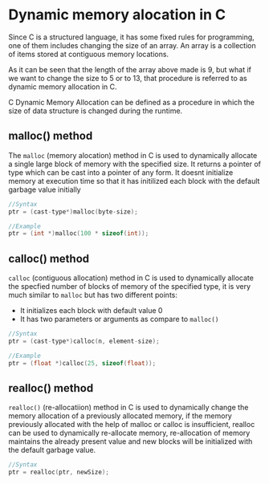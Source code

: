 # Dynamic memory alocation in C

Since C is a structured language, it has some fixed rules for programming, one of them includes changing the size of an array. An array is a collection of items stored at contiguous memory locations.

As it can be seen that the length of the array above made is 9, but what if we want to change the size to 5 or to 13, that procedure is referred to as dynamic memory allocation in C.

C Dynamic Memory Allocation can be defined as a procedure in which the size of data structure is changed during the runtime.

## malloc() method
The `malloc` (memory alocation) method in C is used to dynamically allocate a single large block of memory with the specified size. It returns a pointer of type which can be cast into a pointer of any form. It doesnt initialize memory at execution time so that it has initilized each block with the default garbage value initially

```c
//Syntax
ptr = (cast-type*)malloc(byte-size);

//Example
ptr = (int *)malloc(100 * sizeof(int));
```

## calloc() method

`calloc` (contiguous allocation) method in C is used to dynamically allocate the specfied number of blocks of memory of the specified type, it is very much similar to `malloc` but has two different points:
- It initializes each block with default value 0
- It has two parameters or arguments as compare to ``malloc()``

```c
//Syntax
ptr = (cast-type*)calloc(n, element-size);

//Example
ptr = (float *)calloc(25, sizeof(float));
```

## realloc() method
`realloc()` (re-allocatiion) method in C is used to dynamically change the memory allocation of a previously allocated memory, if the memory previously allocated with the help of malloc or calloc is insufficient, realloc can be used to dynamically re-allocate memory, re-allocation of memory maintains the already present value and new blocks will be initialized with the default garbage value.

```c
//Syntax
ptr = realloc(ptr, newSize);
```